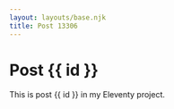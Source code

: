 ```yaml
---
layout: layouts/base.njk
title: Post 13306
---
```


# Post {{ id }}

This is post {{ id }} in my Eleventy project.
